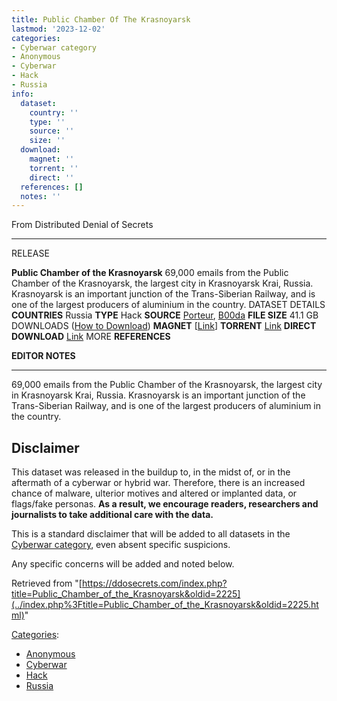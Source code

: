 ```yaml
---
title: Public Chamber Of The Krasnoyarsk
lastmod: '2023-12-02'
categories:
- Cyberwar category
- Anonymous
- Cyberwar
- Hack
- Russia
info:
  dataset:
    country: ''
    type: ''
    source: ''
    size: ''
  download:
    magnet: ''
    torrent: ''
    direct: ''
  references: []
  notes: ''
---
```




From Distributed Denial of Secrets

---
RELEASE

**Public Chamber of the Krasnoyarsk**
69,000 emails from the Public Chamber of the Krasnoyarsk, the largest city in Krasnoyarsk Krai, Russia. Krasnoyarsk is an important junction of the Trans-Siberian Railway, and is one of the largest producers of aluminium in the country.
DATASET DETAILS
**COUNTRIES** Russia
**TYPE** Hack
**SOURCE** [Porteur](https://twitter.com/DepaixPorteur), [B00da](https://twitter.com/B00daMooda)
**FILE SIZE** 41.1 GB
DOWNLOADS ([How to Download](Torrents.html "Torrents"))
**MAGNET** [[Link](magnet:?xt=urn:btih:8bdebe7e57f4e081ec2e2c58357884b3da280637&dn=krsk&tr=udp://tracker.openbittorrent.com:80/announce&tr=udp://tracker.opentrackr.org:1337/announce)]
**TORRENT** [Link](../images/f/f1/Krsk_Dump.torrent)
**DIRECT DOWNLOAD** [Link](https://data.ddosecrets.com/Public%20Chamber%20of%20the%20Krasnoyarsk/)
MORE
**REFERENCES**

**EDITOR NOTES**

---

69,000 emails from the Public Chamber of the Krasnoyarsk, the largest
city in Krasnoyarsk Krai, Russia. Krasnoyarsk is an important junction
of the Trans-Siberian Railway, and is one of the largest producers of
aluminium in the country.

## Disclaimer

This dataset was released in the buildup to, in the midst of, or in the
aftermath of a cyberwar or hybrid war. Therefore, there is an increased
chance of malware, ulterior motives and altered or implanted data, or
flags/fake personas. **As a result, we encourage readers, researchers
and journalists to take additional care with the data.**

This is a standard disclaimer that will be added to all datasets in the
[Cyberwar category](./Category:Cyberwar.html "Category:Cyberwar"), even
absent specific suspicions.

Any specific concerns will be added and noted below.

Retrieved from
"[https://ddosecrets.com/index.php?title=Public_Chamber_of_the_Krasnoyarsk&oldid=2225](../index.php%3Ftitle=Public_Chamber_of_the_Krasnoyarsk&oldid=2225.html)"

[Categories](./Special:Categories.html "Special:Categories"):

- [Anonymous](./Category:Anonymous.html "Category:Anonymous")
- [Cyberwar](./Category:Cyberwar.html "Category:Cyberwar")
- [Hack](./Category:Hack.html "Category:Hack")
- [Russia](./Category:Russia.html "Category:Russia")
